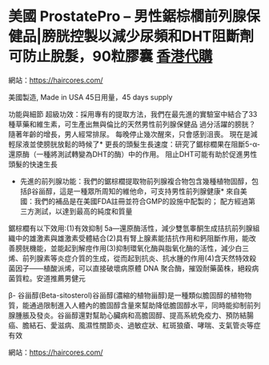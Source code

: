 # 美國 ProstatePro – 男性鋸棕櫚前列腺保健品|膀胱控製以減少尿頻和DHT阻斷劑可防止脫髮，90粒膠囊 [香港代購](https://haircores.com/)

網站：https://haircores.com/

美國製造, Made in USA
45日用量，45 days supply

功能與細節 超級功效：採用專有的提取方法，我們在最先進的實驗室中結合了33種草藥和維生素，可生產出無與倫比的天然男性前列腺保健品 過分活躍的膀胱？ 隨著年齡的增長，男人經常排尿。 每晚停止幾次醒來，只會感到沮喪。 現在是減輕尿液並使膀胱放鬆的時候了* 更長的頭髮生長速度：研究了鋸棕櫚果在阻斷5-α-還原酶（一種將測試轉變為DHT的酶）中的作用。 阻止DHT可能有助於促進男性頭髮的快速生長

* 先進的前列腺功能：我們的鋸棕櫚提取物前列腺複合物包含幾種植物固醇，包括β谷甾醇，這是一種眾所周知的維他命，可支持男性前列腺健康* 來自美國：我們的補品是在美國FDA註冊並符合GMP的設施中配製的； 配方經過第三方測試，以達到最高的純度和質量

鋸棕櫚有以下效用:(1)有效抑制 5a—還原酶活性，減少雙氫睾酮生成拮抗前列腺組織中的雄激素與雄激素受體結合(2)具有腎上腺素能拮抗作用和鈣阻斷作用，能改善膀胱機能，並能起到解痙作用(3)抑制環氧化酶與脂氧化酶的活性，減少白三烯、前列腺素等炎症介質的生成，從而起到抗炎、抗水腫的作用(4)含天然特效殺菌因子——植酸派烯，可以直接破壞病原體 DNA 聚合酶，摧毀耐藥菌株，絕殺病菌質粒。安道推薦男健元

β- 谷甾醇(Beta-sitosterol)谷甾醇(濃縮的植物甾醇)是一種類似膽固醇的植物物質，能通過限制進入人體內的膽固醇含量來幫助降低膽固醇水平，同時能抑制前列腺腫脹及發炎。谷甾醇還對幫助心臟病和高膽固醇、提高系統免疫力、預防結腸癌、膽結石、愛滋病、風濕性關節炎、過敏症狀、紅斑狼瘡、哮喘、支氣管炎等症有效

網站：https://haircores.com/
